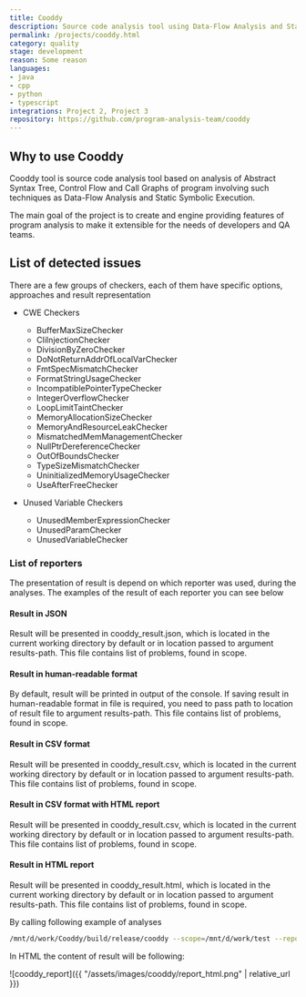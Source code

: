 ```yaml
---
title: Cooddy
description: Source code analysis tool using Data-Flow Analysis and Static Symbolic Execution
permalink: /projects/cooddy.html
category: quality
stage: development
reason: Some reason
languages:
- java
- cpp
- python
- typescript
integrations: Project 2, Project 3
repository: https://github.com/program-analysis-team/cooddy
---
```


## Why to use Cooddy

Cooddy tool is source code analysis tool based on analysis of Abstract Syntax Tree, Control Flow and Call Graphs of program involving such techniques as Data-Flow Analysis and Static Symbolic Execution.

The main goal of the project is to create and engine providing features of program analysis to make it extensible for the needs of developers and QA teams.

## List of detected issues

There are a few groups of checkers, each of them have specific options, approaches and result representation

* CWE Checkers

    + BufferMaxSizeChecker
    + CliInjectionChecker
    + DivisionByZeroChecker
    + DoNotReturnAddrOfLocalVarChecker
    + FmtSpecMismatchChecker
    + FormatStringUsageChecker
    + IncompatiblePointerTypeChecker
    + IntegerOverflowChecker
    + LoopLimitTaintChecker
    + MemoryAllocationSizeChecker
    + MemoryAndResourceLeakChecker
    + MismatchedMemManagementChecker
    + NullPtrDereferenceChecker
    + OutOfBoundsChecker
    + TypeSizeMismatchChecker
    + UninitializedMemoryUsageChecker
    + UseAfterFreeChecker
    
* Unused Variable Checkers
    + UnusedMemberExpressionChecker
    + UnusedParamChecker
    + UnusedVariableChecker


### List of reporters

The presentation of result is depend on which reporter was used, during the analyses. The examples of the result of each reporter you can see below

#### Result in JSON
Result will be presented in cooddy_result.json, which is located in the current working directory by default or in location passed to argument results-path. This file contains list of problems, found in scope.

#### Result in human-readable format
By default, result will be printed in output of the console. If saving result in human-readable format in file is required, you need to pass path to location of result file to argument results-path. This file contains list of problems, found in scope.

#### Result in CSV format
Result will be presented in cooddy_result.csv, which is located in the current working directory by default or in location passed to argument results-path. This file contains list of problems, found in scope.

#### Result in CSV format with HTML report
Result will be presented in cooddy_result.csv, which is located in the current working directory by default or in location passed to argument results-path. This file contains list of problems, found in scope.

#### Result in HTML report
Result will be presented in cooddy_result.html, which is located in the current working directory by default or in location passed to argument results-path. This file contains list of problems, found in scope.

By calling following example of analyses

```bash
/mnt/d/work/Cooddy/build/release/cooddy --scope=/mnt/d/work/test --reporter=html
```

In HTML the content of result will be following:

![cooddy_report]({{ "/assets/images/cooddy/report_html.png" | relative_url }})
